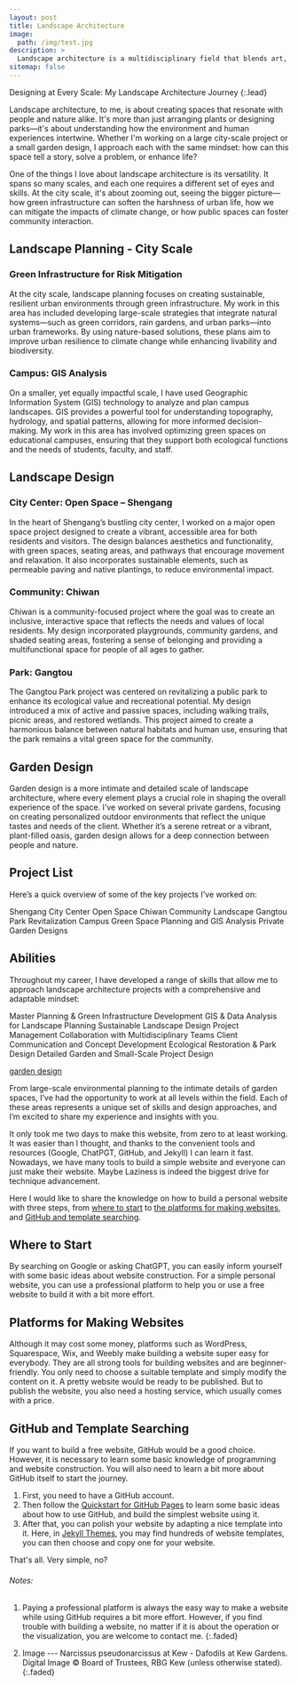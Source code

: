 ```yaml
---
layout: post
title: Landscape Architecture
image: 
  path: /img/test.jpg
description: >
  Landscape architecture is a multidisciplinary field that blends art, science, and technology to shape the outdoor environment. My experience spans different scales and types of projects, from large city landscapes to intimate garden designs. Below, I’ll dive into some key aspects of my work, highlighting notable projects and insights from various levels of landscape architecture.
sitemap: false
---
```


Designing at Every Scale: My Landscape Architecture Journey
{:.lead}

Landscape architecture, to me, is about creating spaces that resonate with people and nature alike. It's more than just arranging plants or designing parks—it's about understanding how the environment and human experiences intertwine. Whether I'm working on a large city-scale project or a small garden design, I approach each with the same mindset: how can this space tell a story, solve a problem, or enhance life?

One of the things I love about landscape architecture is its versatility. It spans so many scales, and each one requires a different set of eyes and skills. At the city scale, it's about zooming out, seeing the bigger picture—how green infrastructure can soften the harshness of urban life, how we can mitigate the impacts of climate change, or how public spaces can foster community interaction.

## Landscape Planning - City Scale
### Green Infrastructure for Risk Mitigation
At the city scale, landscape planning focuses on creating sustainable, resilient urban environments through green infrastructure. My work in this area has included developing large-scale strategies that integrate natural systems—such as green corridors, rain gardens, and urban parks—into urban frameworks. By using nature-based solutions, these plans aim to improve urban resilience to climate change while enhancing livability and biodiversity.

### Campus: GIS Analysis
On a smaller, yet equally impactful scale, I have used Geographic Information System (GIS) technology to analyze and plan campus landscapes. GIS provides a powerful tool for understanding topography, hydrology, and spatial patterns, allowing for more informed decision-making. My work in this area has involved optimizing green spaces on educational campuses, ensuring that they support both ecological functions and the needs of students, faculty, and staff.

## Landscape Design
### City Center: Open Space – Shengang
In the heart of Shengang’s bustling city center, I worked on a major open space project designed to create a vibrant, accessible area for both residents and visitors. The design balances aesthetics and functionality, with green spaces, seating areas, and pathways that encourage movement and relaxation. It also incorporates sustainable elements, such as permeable paving and native plantings, to reduce environmental impact.

### Community: Chiwan
Chiwan is a community-focused project where the goal was to create an inclusive, interactive space that reflects the needs and values of local residents. My design incorporated playgrounds, community gardens, and shaded seating areas, fostering a sense of belonging and providing a multifunctional space for people of all ages to gather.

### Park: Gangtou
The Gangtou Park project was centered on revitalizing a public park to enhance its ecological value and recreational potential. My design introduced a mix of active and passive spaces, including walking trails, picnic areas, and restored wetlands. This project aimed to create a harmonious balance between natural habitats and human use, ensuring that the park remains a vital green space for the community.

## Garden Design
Garden design is a more intimate and detailed scale of landscape architecture, where every element plays a crucial role in shaping the overall experience of the space. I’ve worked on several private gardens, focusing on creating personalized outdoor environments that reflect the unique tastes and needs of the client. Whether it’s a serene retreat or a vibrant, plant-filled oasis, garden design allows for a deep connection between people and nature.

## Project List
Here’s a quick overview of some of the key projects I’ve worked on:

Shengang City Center Open Space
Chiwan Community Landscape
Gangtou Park Revitalization
Campus Green Space Planning and GIS Analysis
Private Garden Designs

## Abilities
Throughout my career, I have developed a range of skills that allow me to approach landscape architecture projects with a comprehensive and adaptable mindset:

Master Planning & Green Infrastructure Development
GIS & Data Analysis for Landscape Planning
Sustainable Landscape Design
Project Management
Collaboration with Multidisciplinary Teams
Client Communication and Concept Development
Ecological Restoration & Park Design
Detailed Garden and Small-Scale Project Design






[garden design](Landscape-Planning.md)

From large-scale environmental planning to the intimate details of garden spaces, I’ve had the opportunity to work at all levels within the field. Each of these areas represents a unique set of skills and design approaches, and I’m excited to share my experience and insights with you.

It only took me two days to make this website, from zero to at least working. It was easier than I thought, and thanks to the convenient tools and resources (Google, ChatPGT, GitHub, and Jekyll) I can learn it fast. Nowadays, we have many tools to build a simple website and everyone can just make their website. Maybe Laziness is indeed the biggest drive for technique advancement.

Here I would like to share the knowledge on how to build a personal website with three steps, from [where to start](#where-to-start) to [the platforms for making websites](#platform-for-making-website), and [GitHub and template searching](#github-and-template-searching). 

## Where to Start
By searching on Google or asking ChatGPT, you can easily inform yourself with some basic ideas about website construction. For a simple personal website, you can use a professional platform to help you or use a free website to build it with a bit more effort. 

## Platforms for Making Websites
Although it may cost some money, platforms such as WordPress, Squarespace, Wix, and Weebly make building a website super easy for everybody. They are all strong tools for building websites and are beginner-friendly. You only need to choose a suitable template and simply modify the content on it. A pretty website would be ready to be published. But to publish the website, you also need a hosting service, which usually comes with a price.

## GitHub and Template Searching
If you want to build a free website, GitHub would be a good choice. However, it is necessary to learn some basic knowledge of programming and website construction. You will also need to learn a bit more about GitHub itself to start the journey.

1. First, you need to have a GitHub account.
2. Then follow the [Quickstart for GitHub Pages](https://docs.github.com/en/pages/quickstart) to learn some basic ideas about how to use GitHub, and build the simplest website using it.
3. After that, you can polish your website by adapting a nice template into it. Here, in [Jekyll Themes](https://jekyllrb.com/docs/themes/), you may find hundreds of website templates, you can then choose and copy one for your website.

That's all. Very simple, no?


###### Notes: 

1. Paying a professional platform is always the easy way to make a website while using GitHub requires a bit more effort. However, if you find trouble with building a website, no matter if it is about the operation or the visualization, you are welcome to contact me.
{:.faded}

2. Image --- Narcissus pseudonarcissus at Kew - Dafodils at Kew Gardens. Digital Image © Board of Trustees, RBG Kew (unless otherwise stated).
{:.faded}
